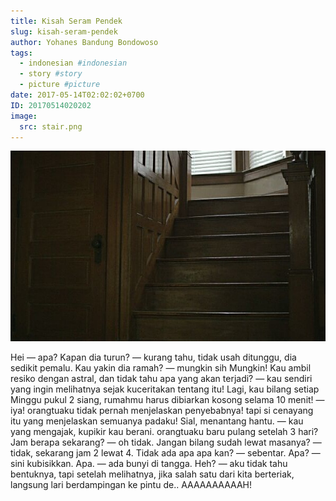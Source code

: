 ```yaml
---
title: Kisah Seram Pendek
slug: kisah-seram-pendek
author: Yohanes Bandung Bondowoso
tags:
  - indonesian #indonesian
  - story #story
  - picture #picture
date: 2017-05-14T02:02:02+0700
ID: 20170514020202
image:
  src: stair.png
---
```


![](stair.png "Tangga")

Hei
— apa?
Kapan dia turun?
— kurang tahu, tidak usah ditunggu, dia sedikit pemalu.
Kau yakin dia ramah?
— mungkin sih
Mungkin! Kau ambil resiko dengan astral, dan tidak tahu apa yang akan terjadi?
— kau sendiri yang ingin melihatnya sejak kuceritakan tentang itu!
Lagi, kau bilang setiap Minggu pukul 2 siang, rumahmu harus dibiarkan kosong selama 10 menit!
— iya! orangtuaku tidak pernah menjelaskan penyebabnya! tapi si cenayang itu yang menjelaskan semuanya padaku!
Sial, menantang hantu.
— kau yang mengajak, kupikir kau berani. orangtuaku baru pulang setelah 3 hari?
Jam berapa sekarang?
— oh tidak.
Jangan bilang sudah lewat masanya?
— tidak, sekarang jam 2 lewat 4.
Tidak ada apa apa kan?
— sebentar.
Apa?
— sini kubisikkan.
Apa.
— ada bunyi di tangga.
Heh?
— aku tidak tahu bentuknya, tapi setelah melihatnya, jika salah satu dari kita berteriak, langsung lari berdampingan ke pintu de..
AAAAAAAAAAH!
